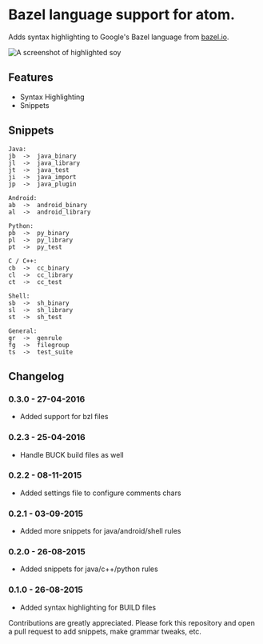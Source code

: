 # Bazel language support for atom.

Adds syntax highlighting to Google's Bazel language from [bazel.io](https://bazel.io).

![A screenshot of highlighted soy](https://raw.githubusercontent.com/ptsurko/language-bazel/master/build-screenshot.png)

## Features
- Syntax Highlighting
- Snippets

## Snippets
```
Java:
jb  ->  java_binary
jl  ->  java_library
jt  ->  java_test
ji  ->  java_import
jp  ->  java_plugin

Android:
ab  ->  android_binary
al  ->  android_library

Python:
pb  ->  py_binary
pl  ->  py_library
pt  ->  py_test

C / C++:
cb  ->  cc_binary
cl  ->  cc_library
ct  ->  cc_test

Shell:
sb  ->  sh_binary
sl  ->  sh_library
st  ->  sh_test

General:
gr  ->  genrule
fg  ->  filegroup
ts  ->  test_suite
```

## Changelog

### 0.3.0 - 27-04-2016
* Added support for bzl files

### 0.2.3 - 25-04-2016
* Handle BUCK build files as well

### 0.2.2 - 08-11-2015
* Added settings file to configure comments chars

### 0.2.1 - 03-09-2015
* Added more snippets for java/android/shell rules

### 0.2.0 - 26-08-2015
* Added snippets for java/c++/python rules

### 0.1.0 - 26-08-2015
* Added syntax highlighting for BUILD files

Contributions are greatly appreciated. Please fork this repository and open a
pull request to add snippets, make grammar tweaks, etc.
